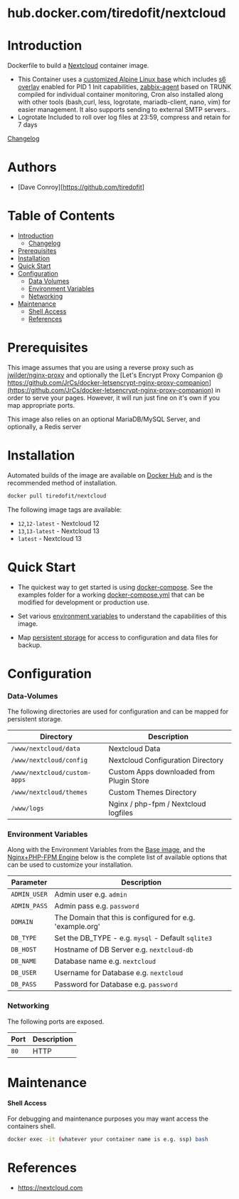 # hub.docker.com/tiredofit/nextcloud

# Introduction

Dockerfile to build a [Nextcloud](https://nextcloud.com) container image.

* This Container uses a [customized Alpine Linux base](https://hub.docker.com/r/tiredofit/alpine) which includes [s6 overlay](https://github.com/just-containers/s6-overlay) enabled for PID 1 Init capabilities, [zabbix-agent](https://zabbix.org) based on TRUNK compiled for individual container monitoring, Cron also installed along with other tools (bash,curl, less, logrotate, mariadb-client, nano, vim) for easier management. It also supports sending to external SMTP servers..
*    Logrotate Included to roll over log files at 23:59, compress and retain for 7 days


[Changelog](CHANGELOG.md)

# Authors

- [Dave Conroy][https://github.com/tiredofit]

# Table of Contents

- [Introduction](#introduction)
    - [Changelog](CHANGELOG.md)
- [Prerequisites](#prerequisites)
- [Installation](#installation)
- [Quick Start](#quick-start)
- [Configuration](#configuration)
    - [Data Volumes](#data-volumes)
    - [Environment Variables](#environmentvariables)   
    - [Networking](#networking)
- [Maintenance](#maintenance)
    - [Shell Access](#shell-access)
   - [References](#references)

# Prerequisites

This image assumes that you are using a reverse proxy such as [jwilder/nginx-proxy](https://github.com/jwilder/nginx-proxy) and optionally the [Let's Encrypt Proxy Companion @ https://github.com/JrCs/docker-letsencrypt-nginx-proxy-companion](https://github.com/JrCs/docker-letsencrypt-nginx-proxy-companion) in order to serve your pages. However, it will run just fine on it's own if you map appropriate ports.

This image also relies on an optional MariaDB/MySQL Server, and optionally, a Redis server


# Installation

Automated builds of the image are available on [Docker Hub](https://hub.docker.com/tiredofit/nextcloud) and is the recommended method of installation.


```bash
docker pull tiredofit/nextcloud
```

The following image tags are available:


* `12`,`12-latest` - Nextcloud 12
* `13`,`13-latest` - Nextcloud 13
* `latest` - Nextcloud 13

# Quick Start

* The quickest way to get started is using [docker-compose](https://docs.docker.com/compose/). See 
the examples folder for a working [docker-compose.yml](examples/docker-compose.yml) that can be 
modified for development or production use.

* Set various [environment variables](#environment-variables) to understand the capabilities of this 
image.
* Map [persistent storage](#data-volumes) for access to configuration and data files for backup.

# Configuration

### Data-Volumes

The following directories are used for configuration and can be mapped for persistent storage.

| Directory | Description |
|-----------|-------------|
| `/www/nextcloud/data` | Nextcloud Data  |
| `/www/nextcloud/config` | Nextcloud Configuration Directory |
| `/www/nextcloud/custom-apps` | Custom Apps downloaded from Plugin Store |
| `/www/nextcloud/themes` | Custom Themes Directory |
| `/www/logs` | Nginx / php-fpm / Nextcloud logfiles |

### Environment Variables

Along with the Environment Variables from the [Base image](https://hub.docker.com/r/tiredofit/alpine), and the [Nginx+PHP-FPM Engine](https://hub.docker.com/r/tiredofit/nginx-php-fpm) below is the complete list of available options that can be used to customize your installation.

| Parameter | Description |
|-----------|-------------|
| `ADMIN_USER` | Admin user e.g. `admin`|
| `ADMIN_PASS` | Admin pass e.g. `password` | 
| `DOMAIN` | The Domain that this is configured for e.g. 'example.org' |
| `DB_TYPE` | Set the DB_TYPE - e.g. `mysql` - Default `sqlite3` |
| `DB_HOST` | Hostname of DB Server e.g. `nextcloud-db` |
| `DB_NAME` | Database name e.g. `nextcloud` |
| `DB_USER` | Username for Database e.g. `nextcloud` |
| `DB_PASS` | Password for Database e.g. `password` |

### Networking

The following ports are exposed.

| Port      | Description |
|-----------|-------------|
| `80` | HTTP |

# Maintenance
#### Shell Access

For debugging and maintenance purposes you may want access the containers shell. 

```bash
docker exec -it (whatever your container name is e.g. ssp) bash
```

# References

* https://nextcloud.com



